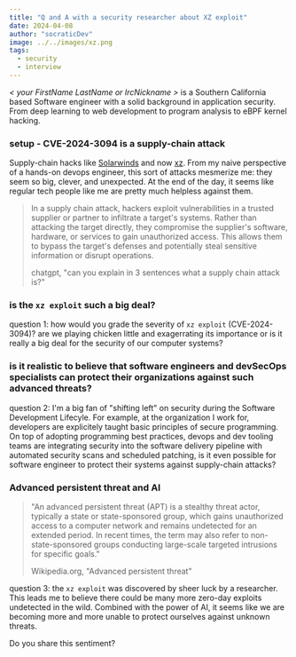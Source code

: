 ```yaml
---
title: "Q and A with a security researcher about XZ exploit"
date: 2024-04-08
author: "socraticDev"
image: ../../images/xz.png
tags:
  - security
  - interview
---
```


_< your FirstName LastName or IrcNickname >_ is a Southern California based Software
engineer with a solid background in application security. From deep learning to
web development to program analysis to eBPF kernel hacking.

### setup - CVE-2024-3094 is a supply-chain attack

Supply-chain hacks like
[Solarwinds](https://www.wired.com/story/the-untold-story-of-solarwinds-the-boldest-supply-chain-hack-ever/)
and now [xz](https://nvd.nist.gov/vuln/detail/CVE-2024-3094). From my naive
perspective of a hands-on devops engineer, this sort of attacks mesmerize me:
they seem so big, clever, and unexpected. At the end of the day, it seems like
regular tech people like me are pretty much helpless against them.

> In a supply chain attack, hackers exploit vulnerabilities in a trusted supplier or partner to infiltrate a target's systems. Rather than attacking the target directly, they compromise the supplier's software, hardware, or services to gain unauthorized access. This allows them to bypass the target's defenses and potentially steal sensitive information or disrupt operations.
>
> <quote>chatgpt, "can you explain in 3 sentences what a supply chain attack is?"</quote>

### is the `xz exploit` such a big deal?

question 1: how would you grade the severity of `xz exploit` (CVE-2024-3094)? are we playing chicken little and exagerrating its importance or is it really a big deal for the security of our computer systems?

### is it realistic to believe that software engineers and devSecOps specialists can protect their organizations against such advanced threats?

question 2: I'm a big fan of "shifting left" on security during the Software Development Lifecyle. For example, at the organization I work for, developers are explicitely taught basic principles of secure programming. On top of adopting programming best practices, devops and dev tooling teams are integrating security into the software delivery pipeline with automated security scans and scheduled patching, is it even possible for software engineer to protect their systems against supply-chain attacks?

### Advanced persistent threat and AI

> "An advanced persistent threat (APT) is a stealthy threat actor, typically a state or state-sponsored group, which gains unauthorized access to a computer network and remains undetected for an extended period. In recent times, the term may also refer to non-state-sponsored groups conducting large-scale targeted intrusions for specific goals."
>
> <quote>Wikipedia.org, "Advanced persistent threat"</quote>

question 3: the `xz exploit` was discovered by sheer luck by
a researcher. This leads me to believe there could be many more zero-day
exploits undetected in the wild. Combined with the power of AI, it seems like we are
becoming more and more unable to protect ourselves against unknown threats.

Do you share this sentiment? 
